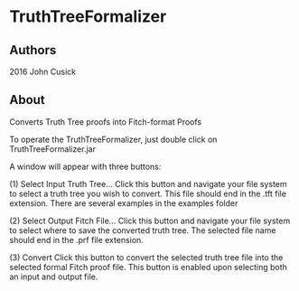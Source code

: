 # TruthTreeFormalizer
## Authors
2016
John Cusick
## About
Converts Truth Tree proofs into Fitch-format Proofs

To operate the TruthTreeFormalizer, just double click on TruthTreeFormalizer.jar

A window will appear with three buttons:

(1) Select Input Truth Tree...
	Click this button and navigate your file system to select a truth tree you wish to convert.
	This file should end in the .tft file extension.
	There are several examples in the examples folder
	
(2) Select Output Fitch File...
	Click this button and navigate your file system to select where to save the converted truth tree.
	The selected file name should end in the .prf file extension.

(3) Convert
	Click this button to convert the selected truth tree file into the selected formal Fitch proof file.
	This button is enabled upon selecting both an input and output file.
